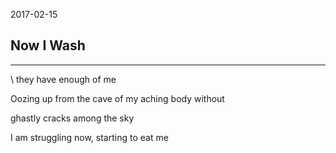 2017-02-15

## Now I Wash

---
\\
they have enough of me

Oozing up from the cave of my aching body without

ghastly cracks among the sky

I am struggling now, starting to eat me
